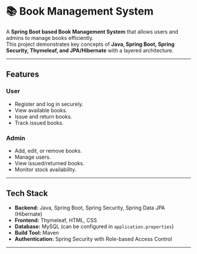 # 📚 Book Management System

A **Spring Boot based Book Management System** that allows users and admins to manage books efficiently.  
This project demonstrates key concepts of **Java, Spring Boot, Spring Security, Thymeleaf, and JPA/Hibernate** with a layered architecture.

---

## Features

### User
- Register and log in securely.
- View available books.
- Issue and return books.
- Track issued books.

### Admin
- Add, edit, or remove books.
- Manage users.
- View issued/returned books.
- Monitor stock availability.

---

## Tech Stack

- **Backend:** Java, Spring Boot, Spring Security, Spring Data JPA (Hibernate)
- **Frontend:** Thymeleaf, HTML, CSS
- **Database:** MySQL (can be configured in `application.properties`)
- **Build Tool:** Maven
- **Authentication:** Spring Security with Role-based Access Control

---
